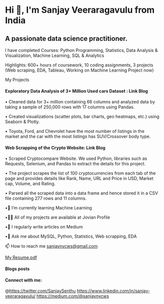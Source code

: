 #                                         Hi 👋, I'm Sanjay Veeraragavulu from India
##                                         A passionate data science practitioner.
I have completed
Courses: Python Programming, Statistics, Data Analysis & Visualization, Machine Learning, SQL & Analytics

Highlights: 600+ hours of coursework, 10 coding assignments, 3 projects (Web scraping, EDA, Tableau, Working on Machine Learning Project now)

My Projects

#### Exploratory Data Analysis of 3+ Million Used cars Dataset : Link Blog

• Cleaned data for 3+ million containing 66 columns and analyzed data by taking a sample of 250,000 rows with 17 columns using Pandas.

• Created visualizations (scatter plots, bar charts, geo heatmaps, etc.) using Seaborn & Plotly.

• Toyota, Ford, and Chevrolet have the most number of listings in the market and the car with the most listings has SUV/Crossover body type.

#### Web Scrapping of the Crypto Website: Link Blog

• Scraped Cryptocompare Website. We used Python, libraries such as Requests, Selenium, and Pandas to extract the details for this project.

• The project scrapes the list of 100 cryptocurrencies from each tab of the page and provides details like Rank, Name, URL and Price in USD, Market cap, Volume, and Rating.

• Parsed all the scraped data into a data frame and hence stored it in a CSV file containing 277 rows and 11 columns.

•🌱 I’m currently learning Machine Learning

•👨‍💻 All of my projects are available at Jovian Profile

•📝 I regularly write articles on Medium

•💬 Ask me about MySQL, Python, Statistics, Web scrapping, EDA

📫 How to reach me sanjaynycws@gmail.com

[My Resume.pdf](https://github.com/sanjayfintech11/sanjay_profilebio/files/9860089/Sanjay.Veeraragavulu.-.Resume.pdf)

#### Blogs posts
#### Connect with me:
@https://twitter.com/SanjaySenthu https://www.linkedin.com/in/sanjay-veeraragavulu/ https://medium.com/@sanjaynycws

